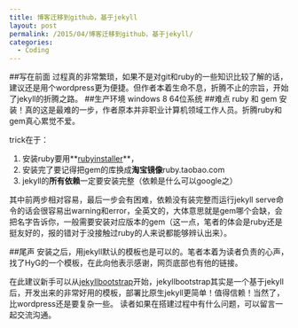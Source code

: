 ```yaml
---
title: 博客迁移到github，基于jekyll
layout: post
permalink: /2015/04/博客迁移到github，基于jekyll/
categories:
  - Coding
---
```


##写在前面
过程真的非常繁琐，如果不是对git和ruby的一些知识比较了解的话，建议还是用个wordpress更为便捷。但作者本着生命不息，折腾不止的宗旨，开始了jekyll的折腾之路。
##生产环境
windows 8 64位系统
##难点
ruby 和 gem 安装！真的这是最难的一步，作者原本并非职业计算机领域工作人员。折腾ruby和gem真心累觉不爱。

trick在于：


1. 安装ruby要用**[rubyinstaller](http://rubyinstaller.org/downloads/)**，
2. 安装完了要记得把gem的库换成**淘宝镜像**ruby.taobao.com
3. jekyll的**所有依赖**一定要安装完整（依赖是什么可以google之）

其中前两步相对容易，最后一步会有困难，依赖没有装完整而运行jekyll serve命令的话会很容易出warning和error，全英文的，大体意思就是gem哪个会缺，会把名字告诉你，一般需要安装对应版本的gem（这一点，笔者的体会是ruby还是挺友好的，报的错对于没接触过ruby的人来说都能够辨认出来）。

##尾声
安装之后，用jekyll默认的模板也是可以的。笔者本着为读者负责的心声，找了HyG的一个模板，在此向他表示感谢，网页底部也有他的链接。

在此建议新手可以从[jekyllbootstrap](http://jekyllbootstrap.com/)开始，jekyllbootstrap其实是一个基于jekyll后，开发出来的非常好用的模板，部署比原生jekyll更简单！值得信赖！当然了，比wordpress还是要复杂一些。
读者如果在搭建过程中有什么问题，可以留言一起交流沟通。